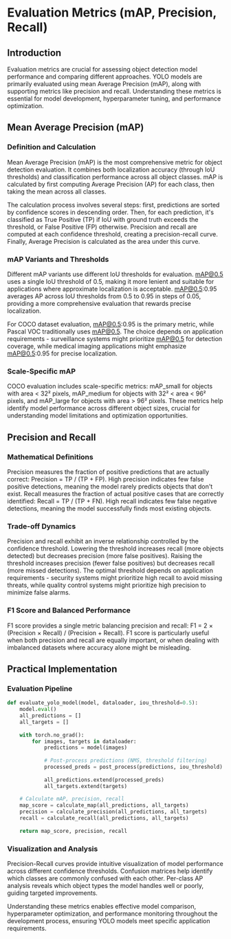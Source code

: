 # Evaluation Metrics (mAP, Precision, Recall)

## Introduction

Evaluation metrics are crucial for assessing object detection model performance and comparing different approaches. YOLO models are primarily evaluated using mean Average Precision (mAP), along with supporting metrics like precision and recall. Understanding these metrics is essential for model development, hyperparameter tuning, and performance optimization.

## Mean Average Precision (mAP)

### Definition and Calculation
Mean Average Precision (mAP) is the most comprehensive metric for object detection evaluation. It combines both localization accuracy (through IoU thresholds) and classification performance across all object classes. mAP is calculated by first computing Average Precision (AP) for each class, then taking the mean across all classes.

The calculation process involves several steps: first, predictions are sorted by confidence scores in descending order. Then, for each prediction, it's classified as True Positive (TP) if IoU with ground truth exceeds the threshold, or False Positive (FP) otherwise. Precision and recall are computed at each confidence threshold, creating a precision-recall curve. Finally, Average Precision is calculated as the area under this curve.

### mAP Variants and Thresholds
Different mAP variants use different IoU thresholds for evaluation. mAP@0.5 uses a single IoU threshold of 0.5, making it more lenient and suitable for applications where approximate localization is acceptable. mAP@0.5:0.95 averages AP across IoU thresholds from 0.5 to 0.95 in steps of 0.05, providing a more comprehensive evaluation that rewards precise localization.

For COCO dataset evaluation, mAP@0.5:0.95 is the primary metric, while Pascal VOC traditionally uses mAP@0.5. The choice depends on application requirements - surveillance systems might prioritize mAP@0.5 for detection coverage, while medical imaging applications might emphasize mAP@0.5:0.95 for precise localization.

### Scale-Specific mAP
COCO evaluation includes scale-specific metrics: mAP_small for objects with area < 32² pixels, mAP_medium for objects with 32² < area < 96² pixels, and mAP_large for objects with area > 96² pixels. These metrics help identify model performance across different object sizes, crucial for understanding model limitations and optimization opportunities.

## Precision and Recall

### Mathematical Definitions
Precision measures the fraction of positive predictions that are actually correct: Precision = TP / (TP + FP). High precision indicates few false positive detections, meaning the model rarely predicts objects that don't exist. Recall measures the fraction of actual positive cases that are correctly identified: Recall = TP / (TP + FN). High recall indicates few false negative detections, meaning the model successfully finds most existing objects.

### Trade-off Dynamics
Precision and recall exhibit an inverse relationship controlled by the confidence threshold. Lowering the threshold increases recall (more objects detected) but decreases precision (more false positives). Raising the threshold increases precision (fewer false positives) but decreases recall (more missed detections). The optimal threshold depends on application requirements - security systems might prioritize high recall to avoid missing threats, while quality control systems might prioritize high precision to minimize false alarms.

### F1 Score and Balanced Performance
F1 score provides a single metric balancing precision and recall: F1 = 2 × (Precision × Recall) / (Precision + Recall). F1 score is particularly useful when both precision and recall are equally important, or when dealing with imbalanced datasets where accuracy alone might be misleading.

## Practical Implementation

### Evaluation Pipeline
```python
def evaluate_yolo_model(model, dataloader, iou_threshold=0.5):
    model.eval()
    all_predictions = []
    all_targets = []
    
    with torch.no_grad():
        for images, targets in dataloader:
            predictions = model(images)
            
            # Post-process predictions (NMS, threshold filtering)
            processed_preds = post_process(predictions, iou_threshold)
            
            all_predictions.extend(processed_preds)
            all_targets.extend(targets)
    
    # Calculate mAP, precision, recall
    map_score = calculate_map(all_predictions, all_targets)
    precision = calculate_precision(all_predictions, all_targets)
    recall = calculate_recall(all_predictions, all_targets)
    
    return map_score, precision, recall
```

### Visualization and Analysis
Precision-Recall curves provide intuitive visualization of model performance across different confidence thresholds. Confusion matrices help identify which classes are commonly confused with each other. Per-class AP analysis reveals which object types the model handles well or poorly, guiding targeted improvements.

Understanding these metrics enables effective model comparison, hyperparameter optimization, and performance monitoring throughout the development process, ensuring YOLO models meet specific application requirements.
